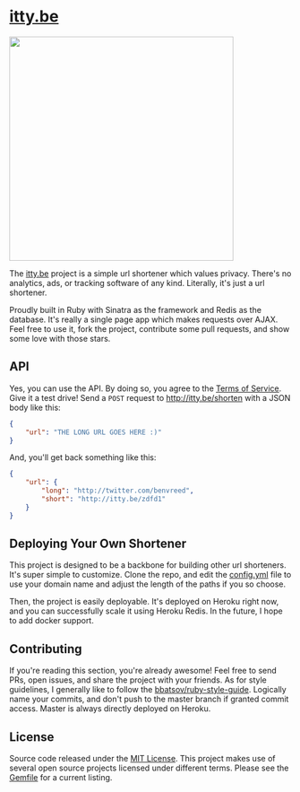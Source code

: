 # [itty.be]

<a href="https://vimeo.com/228435932?autoplay=true"><img src="http://i.imgur.com/mdjmAWv.png" width="400px" /></a>

The [itty.be] project is a simple url shortener which values privacy. There's no analytics, ads, or tracking software of any kind.
Literally, it's just a url shortener.

Proudly built in Ruby with Sinatra as the framework and Redis as the database. It's really a single page app which makes requests over AJAX. Feel free to use it, fork the project, contribute some pull requests, and show some love with those stars.



## API

Yes, you can use the API. By doing so, you agree to the [Terms of Service]. Give it a test drive! Send a `POST` request to http://itty.be/shorten with a JSON body like this:

```json
{
    "url": "THE LONG URL GOES HERE :)"
}
```

And, you'll get back something like this:

```json
{
    "url": {
        "long": "http://twitter.com/benvreed",
        "short": "http://itty.be/zdfd1"
    }
}
```

## Deploying Your Own Shortener

This project is designed to be a backbone for building other url shorteners. It's super simple to customize. Clone the repo, and edit the [config.yml](http://github.com/codeblooded/ittybe/tree/master/config.yml) file to use your domain name and adjust the length of the paths if you so choose.

Then, the project is easily deployable. It's deployed on Heroku right now, and you can successfully scale it using Heroku Redis. In the future, I hope to add docker support.

## Contributing

If you're reading this section, you're already awesome!  Feel free to send PRs, open issues, and share the project with your friends. As for style guidelines, I generally like to follow the [bbatsov/ruby-style-guide](http://github.com/bbatsov/ruby-style-guide). Logically name your commits, and don't push to the master branch if granted commit access. Master is always directly deployed on Heroku.

## License

Source code released under the [MIT License]. This project makes use of several open source projects licensed under different terms. Please see the [Gemfile] for a current listing.

[itty.be]: http://itty.be
[MIT License]: http://github.com/codeblooded/ittybe/tree/master/LICENSE
[Terms of Service]: http://itty.be/terms
[Gemfile]: http://github.com/codeblooded/ittybe/tree/master/Gemfile
